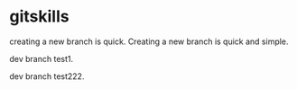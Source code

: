 # gitskills
creating a new branch is quick.
Creating a new branch is quick and simple.

dev branch test1.

dev branch test222.